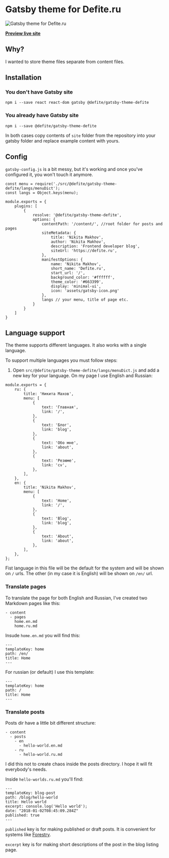 # Gatsby theme for Defite.ru

![Gatsby theme for Defite.ru](https://user-images.githubusercontent.com/299118/70140860-ba0cba80-16a6-11ea-82c2-f28a865487c5.png)

**[Preview live site](https://defite.ru/en/)**

## Why?

I wanted to store theme files separate from content files.

## Installation

### You don't have Gatsby site

```
npm i --save react react-dom gatsby @defite/gatsby-theme-defite
```

### You already have Gatsby site

```
npm i --save @defite/gatsby-theme-defite
```

In both cases copy contents of `site` folder from the repository into your gatsby folder and replace example content with yours.

## Config

`gatsby-config.js` is a bit messy, but it's working and once you've configured it, you won't touch it anymore.

```
const menu = require('./src/@defite/gatsby-theme-defite/langs/menuDict');
const langs = Object.keys(menu);

module.exports = {
    plugins: [
        {
            resolve: '@defite/gatsby-theme-defite',
            options: {
                contentPath: '/content/', //root folder for posts and pages
                siteMetadata: {
                    title: 'Nikita Makhov',
                    author: 'Nikita Makhov',
                    description: 'Frontend developer blog',
                    siteUrl: 'https://defite.ru',
                },
                manifestOptions: {
                    name: 'Nikita Makhov',
                    short_name: 'Defite.ru',
                    start_url: '/',
                    background_color: '#ffffff',
                    theme_color: '#663399',
                    display: 'minimal-ui',
                    icon: 'assets/gatsby-icon.png'
                },
                langs // your menu, title of page etc.
            }
        }
    ]
}
```

## Language support

The theme supports different languages. It also works with a single language.

To support multiple languages you must follow steps:

1) Open `src/@defite/gatsby-theme-defite/langs/menuDict.js` and add a new key for your language. On my page I use English and Russian:

```
module.exports = {
	ru: {
		title: 'Никита Махов',
		menu: [
			{
				text: 'Главная',
				link: '/',
			},
			{
				text: 'Блог',
				link: 'blog',
			},
			{
				text: 'Обо мне',
				link: 'about',
			},
			{
				text: 'Резюме',
				link: 'cv',
			},
		],
	},
	en: {
		title: 'Nikita Makhov',
		menu: [
			{
				text: 'Home',
				link: '/',
			},
			{
				text: 'Blog',
				link: 'blog',
			},
			{
				text: 'About',
				link: 'about',
			},
		],
	},
};

```

Fist language in this file will be the default for the system and will be shown on `/` urls. The other (in my case it is English) will be shown on `/en/` url.

### Translate pages

To translate the page for both English and Russian, I've created two Markdown pages like this:

```
- content
  - pages
    home.en.md
    home.ru.md
```

Insude `home.en.md` you will find this:

```
---
templateKey: home
path: /en/
title: Home
---
```

For russian (or default) I use this template:

```
---
templateKey: home
path: /
title: Home
---
```

### Translate posts

Posts dir have a little bit different structure:

```
- content
  - posts
    - en
      - hello-world.en.md
    - ru
      - hello-world.ru.md
```

I did this not to create chaos inside the posts directory. I hope it will fit everybody's needs.

Inside `hello-worlds.ru.md` you'll find:

 ```
 ---
templateKey: blog-post
path: /blog/hello-world
title: Hello world
excerpt: console.log('Hello world');
date: "2018-01-02T08:45:09.284Z"
published: true
---
```

`published` key is for making published or draft posts. It is convenient for systems like [Forestry](https://forestry.io).

`excerpt` key is for making short descriptions of the post in the blog listing page.
